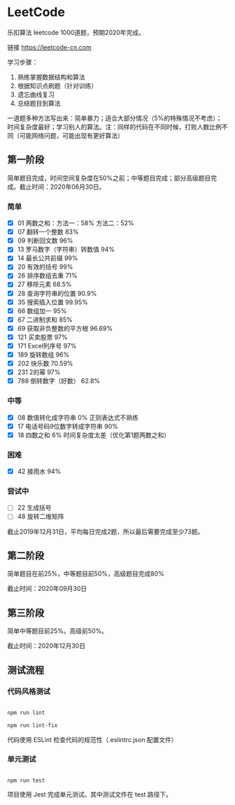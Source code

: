 # LeetCode

乐扣算法 leetcode 1000道题，预期2020年完成。 

链接 https://leetcode-cn.com

学习步骤：

1. 熟练掌握数据结构和算法
2. 根据知识点刷题（针对训练）
3. 遗忘曲线复习
4. 总结题目到算法

一道题多种方法写出来：简单暴力；适合大部分情况（5%的特殊情况不考虑）；时间复杂度最好；学习别人的算法。注：同样的代码在不同时候，打败人数比例不同（可能网络问题，可能出现有更好算法）

## 第一阶段

简单题目完成，时间空间复杂度在50%之前；中等题目完成；部分高级题目完成。截止时间：2020年06月30日。

### 简单

- [x] 01 两数之和：方法一：58% 方法二：52%
- [x] 07 翻转一个整数 83%
- [x] 09 判断回文数 96%
- [x] 13 罗马数字（字符串）转数值 94%
- [x] 14 最长公共前缀 99%
- [x] 20 有效的括号 99%
- [x] 26 排序数组去重 71%
- [x] 27 移除元素 68.5%
- [x] 28 查询字符串的位置 90.9%
- [x] 35 搜索插入位置 99.95%
- [x] 66 数组加一 95%
- [x] 67 二进制求和 85%
- [x] 69 获取非负整数的平方根 96.69%
- [x] 121 买卖股票 97%
- [x] 171 Excel列序号 97%
- [x] 189 旋转数组 96%
- [x] 202 快乐数 70.59%
- [x] 231 2的幂 97%
- [x] 788 倒转数字（好数） 62.8%

### 中等

- [x] 08 数值转化成字符串 0% 正则表达式不熟练
- [x] 17 电话号码9位数字转成字符串 90%
- [x] 18 四数之和 6% 时间复杂度太差（优化第1题两数之和）

### 困难

- [x] 42 接雨水 94%

### 尝试中

- [ ] 22 生成括号
- [ ] 48 旋转二维矩阵

截止2019年12月31日，平均每日完成2题，所以最后需要完成至少73题。


## 第二阶段

简单题目在前25%，中等题目前50%，高级题目完成80%

截止时间：2020年09月30日

## 第三阶段

简单中等题目前25%。高级前50%。

截止时间：2020年12月30日


## 测试流程

### 代码风格测试

~~~bash

npm run lint

npm run lint-fix

~~~

代码使用 ESLint 检查代码的规范性（.eslintrc.json 配置文件）

### 单元测试

~~~

npm run test

~~~

项目使用 Jest 完成单元测试。其中测试文件在 test 路径下。
